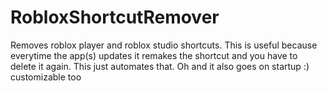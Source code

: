 # RobloxShortcutRemover
Removes roblox player and roblox studio shortcuts. This is useful because everytime the app(s) updates it remakes the shortcut and you have to delete it again. This just automates that. Oh and it also goes on startup :) customizable too
